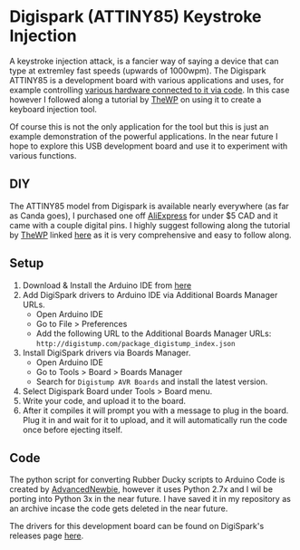 # Digispark (ATTINY85) Keystroke Injection
A keystroke injection attack, is a fancier way of saying a device that can type at extremley fast speeds (upwards of 1000wpm). The Digispark ATTINY85 is a development board with various applications and uses, for example controlling [various hardware connected to it via code](https://www.youtube.com/watch?v=4g6IkBWWMxM). In this case however I followed along a tutorial by [TheWP](https://www.youtube.com/user/TheWP) on using it to create a keyboard injection tool.

Of course this is not the only application for the tool but this is just an example demonstration of the powerful applications. In the near future I hope to explore this USB development board and use it to experiment with various functions.

## DIY
The ATTINY85 model from Digispark is available nearly everywhere (as far as Canda goes), I purchased one off [AliExpress](https://www.aliexpress.com/wholesale?trafficChannel=main&d=y&CatId=0&SearchText=digispark+attiny85&ltype=wholesale&SortType=total_tranpro_desc&groupsort=1&page=1) for under $5 CAD and it came with a couple digital pins. I highly suggest following along the tutorial by [TheWP](https://www.youtube.com/user/TheWP) linked [here](https://www.youtube.com/watch?v=kcZUIHUHhTA) as it is very comprehensive and easy to follow along.

## Setup
1. Download &  Install the Arduino IDE from [here](https://www.arduino.cc/en/Main/Software)
2. Add DigiSpark drivers to Arduino IDE via Additional Boards Manager URLs.
    - Open Arduino IDE
    - Go to File > Preferences
    - Add the following URL to the Additional Boards Manager URLs: `http://digistump.com/package_digistump_index.json`
3. Install DigiSpark drivers via Boards Manager.
    - Open Arduino IDE
    - Go to Tools > Board > Boards Manager
    - Search for `Digistump AVR Boards` and install the latest version.
4. Select Digispark Board under Tools > Board menu.
5. Write your code, and upload it to the board.
6. After it compiles it will prompt you with a message to plug in the board. Plug it in and wait for it to upload, and it will automatically run the code once before ejecting itself.


## Code
The python script for converting Rubber Ducky scripts to Arduino Code is created  by [AdvancedNewbie](https://github.com/AdvancedNewbie/), however it uses Python 2.7x and I wil be porting into Python 3x in the near future. I have saved it in my repository as an archive incase the code gets deleted in the near future.

The drivers for this development board can be found on DigiSpark's releases page [here](https://github.com/digistump/DigistumpArduino/releases).

